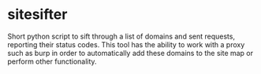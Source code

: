 # sitesifter
Short python script to sift through a list of domains and sent requests, reporting their status codes. This tool has the ability to work with a proxy such as burp in order to automatically add these domains to the site map or perform other functionality.
